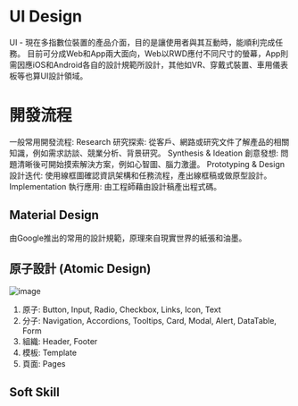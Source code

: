 # UI Design
UI - 現在多指數位裝置的產品介面，目的是讓使用者與其互動時，能順利完成任務。
目前可分成Web和App兩大面向，Web以RWD應付不同尺寸的螢幕，App則需因應iOS和Android各自的設計規範所設計，其他如VR、穿戴式裝置、車用儀表板等也算UI設計領域。

# 開發流程
一般常用開發流程:
Research 研究探索: 從客戶、網路或研究文件了解產品的相關知識，例如需求訪談、競業分析、背景研究。
Synthesis & Ideation 創意發想: 問題清晰後可開始摸索解決方案，例如心智圖、腦力激盪。
Prototyping & Design 設計迭代: 使用線框圖確認資訊架構和任務流程，產出線框稿或做原型設計。
Implementation 執行應用: 由工程師藉由設計稿產出程式碼。

## Material Design
由Google推出的常用的設計規範，原理來自現實世界的紙張和油墨。

## 原子設計 (Atomic Design)
![image](http://atomicdesign.bradfrost.com/images/content/atomic-design-process.png)
1. 原子: Button, Input, Radio, Checkbox, Links, Icon, Text
2. 分子: Navigation, Accordions, Tooltips, Card, Modal, Alert, DataTable, Form
3. 組織: Header, Footer
4. 模板: Template
5. 頁面: Pages

## Soft Skill
